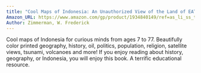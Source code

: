 ```yaml
---
title: "Cool Maps of Indonesia: An Unauthorized View of the Land of EAT, PRAY, LOVE"
Amazon_URL: https://www.amazon.com/gp/product/1934840149/ref=as_li_ss_tl?ie=UTF8&linkCode=ll1&tag=internetbo00a-20
Author: Zimmerman, W. Frederick
---
```

Cool maps of Indonesia for curious minds from ages 7 to 77. Beautifully color printed geography, history, oil, politics, population, religion, satellite views, tsunami, volcanoes and more!  If you enjoy reading about history, geography, or Indonesia, you will enjoy this book.  A terrific educational resource.
